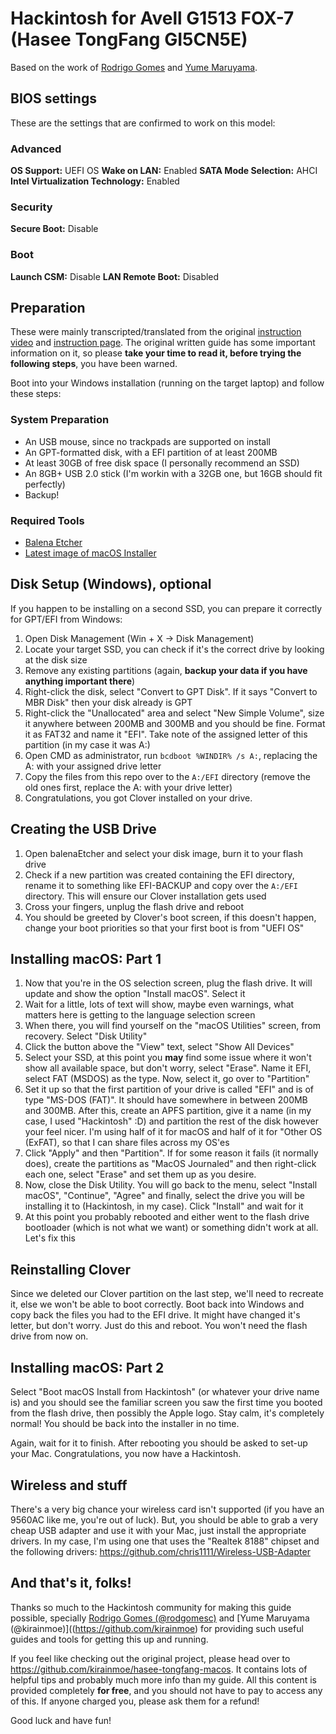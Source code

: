 # Hackintosh for Avell G1513 FOX-7 (Hasee TongFang GI5CN5E)

Based on the work of [Rodrigo Gomes](https://github.com/rodgomesc) and [Yume Maruyama](https://github.com/kirainmoe).

## BIOS settings

These are the settings that are confirmed to work on this model:

### Advanced
**OS Support:** UEFI OS
**Wake on LAN:** Enabled
**SATA Mode Selection:** AHCI
**Intel Virtualization Technology:** Enabled

### Security
**Secure Boot:** Disable

### Boot
**Launch CSM:** Disable
**LAN Remote Boot:** Disabled

## Preparation

These were mainly transcripted/translated from the original [instruction video](https://www.bilibili.com/video/av81263778) and [instruction page](https://hackintosh.kirainmoe.com/an-zhuang-zhong/macos-an-zhuang-jian-ming-jiao-cheng). The original written guide has some important information on it, so please **take your time to read it, before trying the following steps**, you have been warned.

Boot into your Windows installation (running on the target laptop) and follow these steps:

### System Preparation

- An USB mouse, since no trackpads are supported on install
- An GPT-formatted disk, with a EFI partition of at least 200MB
- At least 30GB of free disk space (I personally recommend an SSD)
- An 8GB+ USB 2.0 stick (I'm workin with a 32GB one, but 16GB should fit perfectly)
- Backup!

### Required Tools

- [Balena Etcher](https://www.balena.io/etcher/)
- [Latest image of macOS Installer](https://blog.daliansky.net/)

## Disk Setup (Windows), optional

If you happen to be installing on a second SSD, you can prepare it correctly for GPT/EFI from Windows:

1. Open Disk Management (Win + X -> Disk Management)
2. Locate your target SSD, you can check if it's the correct drive by looking at the disk size
3. Remove any existing partitions (again, **backup your data if you have anything important there**)
4. Right-click the disk, select "Convert to GPT Disk". If it says "Convert to MBR Disk" then your disk already is GPT
5. Right-click the "Unallocated" area and select "New Simple Volume", size it anywhere between 200MB and 300MB and you should be fine. Format it as FAT32 and name it "EFI". Take note of the assigned letter of this partition (in my case it was A:)
6. Open CMD as administrator, run `bcdboot %WINDIR% /s A:`, replacing the A: with your assigned drive letter
7. Copy the files from this repo over to the `A:/EFI` directory (remove the old ones first, replace the A: with your drive letter)
8. Congratulations, you got Clover installed on your drive.

## Creating the USB Drive

1. Open balenaEtcher and select your disk image, burn it to your flash drive
2. Check if a new partition was created containing the EFI directory, rename it to something like EFI-BACKUP and copy over the `A:/EFI` directory. This will ensure our Clover installation gets used
3. Cross your fingers, unplug the flash drive and reboot
4. You should be greeted by Clover's boot screen, if this doesn't happen, change your boot priorities so that your first boot is from "UEFI OS"

## Installing macOS: Part 1

1. Now that you're in the OS selection screen, plug the flash drive. It will update and show the option "Install macOS". Select it
2. Wait for a little, lots of text will show, maybe even warnings, what matters here is getting to the language selection screen
3. When there, you will find yourself on the "macOS Utilities" screen, from recovery. Select "Disk Utility"
4. Click the button above the "View" text, select "Show All Devices"
5. Select your SSD, at this point you **may** find some issue where it won't show all available space, but don't worry, select "Erase". Name it EFI, select FAT (MSDOS) as the type. Now, select it, go over to "Partition"
6. Set it up so that the first partition of your drive is called "EFI" and is of type "MS-DOS (FAT)". It should have somewhere in between 200MB and 300MB. After this, create an APFS partition, give it a name (in my case, I used "Hackintosh" :D) and partition the rest of the disk however your feel nicer. I'm using half of it for macOS and half of it for "Other OS (ExFAT), so that I can share files across my OS'es
7. Click "Apply" and then "Partition". If for some reason it fails (it normally does), create the partitions as "MacOS Journaled" and then right-click each one, select "Erase" and set them up as you desire.
8. Now, close the Disk Utility. You will go back to the menu, select "Install macOS", "Continue", "Agree" and finally, select the drive you will be installing it to (Hackintosh, in my case). Click "Install" and wait for it
9. At this point you probably rebooted and either went to the flash drive bootloader (which is not what we want) or something didn't work at all. Let's fix this

## Reinstalling Clover

Since we deleted our Clover partition on the last step, we'll need to recreate it, else we won't be able to boot correctly. Boot back into Windows and copy back the files you had to the EFI drive. It might have changed it's letter, but don't worry. Just do this and reboot. You won't need the flash drive from now on.

## Installing macOS: Part 2

Select "Boot macOS Install from Hackintosh" (or whatever your drive name is) and you should see the familiar screen you saw the first time you booted from the flash drive, then possibly the Apple logo. Stay calm, it's completely normal! You should be back into the installer in no time.

Again, wait for it to finish. After rebooting you should be asked to set-up your Mac. Congratulations, you now have a Hackintosh.

## Wireless and stuff

There's a very big chance your wireless card isn't supported (if you have an 9560AC like me, you're out of luck). But, you should be able to grab a very cheap USB adapter and use it with your Mac, just install the appropriate drivers. In my case, I'm using one that uses the "Realtek 8188" chipset and the following drivers: https://github.com/chris1111/Wireless-USB-Adapter

## And that's it, folks!

Thanks so much to the Hackintosh community for making this guide possible, specially [Rodrigo Gomes (@rodgomesc)](https://github.com/rodgomesc) and [Yume Maruyama (@kirainmoe)]((https://github.com/kirainmoe) for providing such useful guides and tools for getting this up and running. 

If you feel like checking out the original project, please head over to https://github.com/kirainmoe/hasee-tongfang-macos. It contains lots of helpful tips and probably much more info than my guide. All this content is provided completely **for free**, and you should not have to pay to access any of this. If anyone charged you, please ask them for a refund!

Good luck and have fun!
